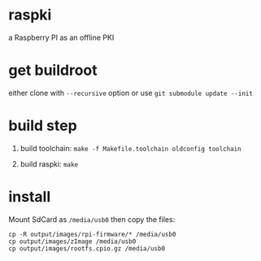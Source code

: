# raspki
a Raspberry PI as an offline PKI

# get buildroot
either clone with `--recursive` option
or use `git submodule update --init`

# build step

1. build toolchain: `make -f Makefile.toolchain oldconfig toolchain`

2. build raspki: `make`

# install

Mount SdCard as `/media/usb0` then copy the files:
```
cp -R output/images/rpi-firmware/* /media/usb0
cp output/images/zImage /media/usb0
cp output/images/rootfs.cpio.gz /media/usb0
```

